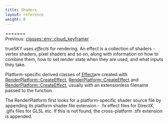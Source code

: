 ```yaml
---
title: Shaders
layout: reference
weight: 0
---
```

=======<br>Previous: [classes::env::cloud_keyframer](/ref/classes/env/cloud_keyframer)


trueSKY uses *effects* for rendering. An effect is a collection of shaders - vertex shaders, pixel shaders and so on, along with information on
how to combine them, how to set render state when they are used, and what inputs they take.

Platform-specific derived classes of <a href="../ref/simul/crossplatform/effect">Effect</a>are created with <a href="../ref/simul/crossplatform/renderplatform/createeffect">RenderPlatform::CreateEffect</a>, <a href="../ref/simul/crossplatform/renderplatform/createeffect">RenderPlatform::CreateEffect</a> and <a href="../ref/simul/crossplatform/renderplatform/createeffect">RenderPlatform::CreateEffect</a>,
usually with an extensionless filename passed to the function.

The RenderPlatform first looks for a platform-specific shader source file by appending its platform shader file extension - .fx effect files for DirectX,
.glfx files for GLSL etc. If this is not found, the cross-platform .sfx extension is appended.


